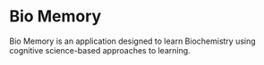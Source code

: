 # Bio Memory

Bio Memory is an application designed to learn Biochemistry using cognitive science-based approaches to learning.


